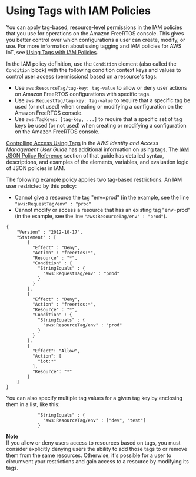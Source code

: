 # Using Tags with IAM Policies<a name="console-tagging-iam"></a>

You can apply tag\-based, resource\-level permissions in the IAM policies that you use for operations on the Amazon FreeRTOS console\. This gives you better control over which configurations a user can create, modify, or use\. For more information about using tagging and IAM policies for AWS IoT, see [Using Tags with IAM Policies](https://docs.aws.amazon.com/iot/latest/developerguide/tagging-iot-iam.html)\.

In the IAM policy definition, use the `Condition` element \(also called the `Condition` block\) with the following condition context keys and values to control user access \(permissions\) based on a resource's tags: 
+ Use `aws:ResourceTag/tag-key: tag-value` to allow or deny user actions on Amazon FreeRTOS configurations with specific tags\.
+ Use `aws:RequestTag/tag-key: tag-value` to require that a specific tag be used \(or not used\) when creating or modifying a configuration on the Amazon FreeRTOS console\.
+ Use `aws:TagKeys: [tag-key, ...]` to require that a specific set of tag keys be used \(or not used\) when creating or modifying a configuration on the Amazon FreeRTOS console\.

 [Controlling Access Using Tags](https://docs.aws.amazon.com/IAM/latest/UserGuide/access_tags.html) in the *AWS Identity and Access Management User Guide* has additional information on using tags\. The [IAM JSON Policy Reference](https://docs.aws.amazon.com/IAM/latest/UserGuide/reference_policies.html) section of that guide has detailed syntax, descriptions, and examples of the elements, variables, and evaluation logic of JSON policies in IAM\.

The following example policy applies two tag\-based restrictions\. An IAM user restricted by this policy:
+ Cannot give a resource the tag "env=prod" \(in the example, see the line `"aws:RequestTag/env" : "prod"`
+ Cannot modify or access a resource that has an existing tag "env=prod" \(in the example, see the line `"aws:ResourceTag/env" : "prod"`\)\.

```
{
    "Version" : "2012-10-17",
    "Statement" : [
        {
          "Effect" : "Deny",
          "Action" : "freertos:*",
          "Resource" : "*",
          "Condition" : {
            "StringEquals" : {
              "aws:RequestTag/env" : "prod"
            }
          }
        },
        {
          "Effect" : "Deny",
          "Action" : "freertos:*",
          "Resource" : "*",
          "Condition" : {
            "StringEquals" : {
              "aws:ResourceTag/env" : "prod"
            }
          }
        },
        {
          "Effect": "Allow",
          "Action": [
            "iot:*"
          ],
          "Resource": "*"
        }
    ]
}
```

You can also specify multiple tag values for a given tag key by enclosing them in a list, like this: 

```
            "StringEquals" : {
              "aws:ResourceTag/env" : ["dev", "test"]
            }
```

**Note**  
If you allow or deny users access to resources based on tags, you must consider explicitly denying users the ability to add those tags to or remove them from the same resources\. Otherwise, it's possible for a user to circumvent your restrictions and gain access to a resource by modifying its tags\.